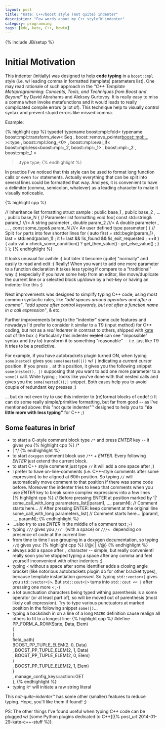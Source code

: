 ```yaml
---
layout: post
title: "Kate: C++/boost style (not quite) indenter"
description: "Few words about my C++ style^W indenter"
category: programming
tags: [kde, kate, C++, howto]
---
```

{% include JB/setup %}


Initial Motivation
==================

This indenter (initially) was designed to help **code typing** in a `boost::mpl` style
(i.e. w/ leading comma in formatted (template) parameters list). One may read rationale of such
approach in the _"C++ Template Metaprogramming: Concepts, Tools, and Techniques from Boost and Beyond"_
by David Abrahams and Aleksey Gurtovoy. It is really easy to miss a comma when invoke metafunctions and
it would leads to really complicated compile errors (a lot of). This technique help to visually control syntax
and prevent stupid errors like missed comma.

Example:

{% highlight cpp %}
typedef typename boost::mpl::fold<
    typename boost::mpl::transform_view<
        Seq
      , boost::remove_pointer<boost::mpl::_>
      >::type
  , boost::mpl::long_<0>
  , boost::mpl::eval_if<
        boost::mpl::less<boost::mpl::_2, boost::mpl::_1>
      , boost::mpl::_2
      , boost::mpl::_1
      >
  >::type type;
{% endhighlight %}

In practice I've noticed that this style can be used to format long function calls or even
`for` statements. Actually everything that can be split into several lines could be formatted that way.
And yes, it is convenient to have a delimiter (comma, semicolon, whatever) as a leading character to
make it visually noticeable.

{% highlight cpp %}

// Inheritance list formatting
struct sample
  : public base_1
  , public base_2
  , ...
  , public base_N
{
    // Parameter list formatting
    void foo(
        const std::string& param_1                      ///< A string parameter
      , double param_2                                  ///< A double parameter
      , ...
      , const some_type& param_N                        ///< An user defined type parameter
      )
    {
        // Split `for` parts into few shortter lines
        for (
            auto first = std::begin(param_1)
          , last = std::end(param_1)
          ; it != last && !is_found && !is_exit_requested
          ; ++it
          )
        {
            auto val = check_some_condition()
              ? get_then_value()
              : get_else_value()
              ;
        }
    }
};
{% endhighlight %}

It looks unusual for awhile :) but later it become (quite) "normally" and easily to read and edit :)
Really! When you want to add one more parameter to a function declaration it takes less 
typing if compare to a "traditional" way :) (especially if you have some help from an editor,
like move/duplicate the current line or a selected block up/down by a hot-key or having an indenter like this :)

Next improvements was designed to simplify typing C++ code, using most common syntactic rules, like 
_"add spaces around operators and after a comma"_, _"add space after control keywords, but not after a function name 
in a call expression"_, & etc.

Further improvements bring to the "indenter" some cute features and nowadays I'd prefer to consider it
similar to a T9 (input method) for C++ coding, but not as a _real indenter_ in contrast to others, shipped with 
[kate](http://kate-editor.org) out of the box :)
Particularly this indenter <del>exploit</del> can see "impossible" syntax and (try to) transform it to
something "reasonable" -- i.e. just like T9 it tries to be a predictive.

For example, if you have autobrackets plugin turned ON, when typing `some(nested(` gives you `some(nested(|))` w/ `|`
indicating a current cursor position. If you press `,` at this position, it gives you the following snippet
`some(nested(), |)` supposing that you want to add one more parameter to a `some()` call. While typing `;`
looks like you've done with that nested calls and gives you the `some(nested());|` snippet. Both cases help you
to avoid couple of redundant key presses ;)

... but do not even try to use this indenter to (re)format blocks of code! :)
It can do some really simple/primitive formatting, but far from good -- as I've mentioned above: this "not quite
indenter"™  designed to help you to __"do little more with less typing"__ for C++ ;)


Some features in brief
----------------------

* to start a C-style comment block type `/*` and press _ENTER_ key -- it gives you
    {% highlight cpp %}
/*
 * |
 */
{% endhighlight %}
* to start `doxygen` comment block use `/**` + _ENTER_. Every following _ENTER_ just extend the current block.
* to start C++ style comment just type `//` it will add a one space after ;)
* I prefer to have on-line-comments (i.e. C++-style comments after some expression) to be aligned at
 60th position. So typing `//` will automatically move comment to that position if there was some code before. 
 Moreover the indenter tries to keep that comments when you use _ENTER_ key to break some complex expressions 
 into a few lines   
    {% highlight cpp %}
// Before pressing ENTER at position marked by '|'
some_call_with_long parameters_list(|param1, ..., paramN);  // Comment starts here...
// After pressing ENTER: keep comment at the original line
some_call_with_long parameters_list(                        // Comment starts here...
    |param1, ..., paramN);
{% endhighlight %}
* ...also try to use _ENTER_ in the middle of a comment text ;-)
* typing `///` gives you `/// ` (with a space) or `///< ` depending on presence of code at the current line
* from time to time I use grouping in a doxygen documentation, so typing `//@` gives you:
    {% highlight cpp %}
//@{
|
//@}
{% endhighlight %}
* always add a space after `,` character -- simple, but really convenient! really soon you've stopped typing 
  a space after any comma and feel yourself inconvenient with other indenters ;)
* typing `<` without a space after some identifier adds a closing angle bracket (like notorious autobrackets 
  plugin do for other bracket types), because template instantiation guessed. So typing `std::vector<|` 
  gives you `std::vector<|>`. But `std::cout<|>` turns into `std::cout << |` after pressing one more `<` ;-)
* a lot punctuation characters being typed withing parenthesis is a some operator (or at least part of), so will be
  moved out of parenthesis (most likely call expression). Try to type various punctuators at marked position
  in the following snippet `some(|)`...
* typing a backslash in on a line of a long `MACRO` definition cause realign all others to fit to a longest line:
    {% highlight cpp %}
#define PP_FORM_A_ROW(State, Data, Elem)    \
  {                                         \
    {                                       \
        field_path(                         \
            BOOST_PP_TUPLE_ELEM(2, 0, Data) \
          , BOOST_PP_TUPLE_ELEM(2, 1, Data) \
          , BOOST_PP_TUPLE_ELEM(2, 0, Elem) \
          )                                 \
      , BOOST_PP_TUPLE_ELEM(2, 1, Elem)     \
    }                                       \
  , manage_config_keys::action::GET         \
  },
{% endhighlight %}
* typing `R"` will initiate a raw string literal

This _not-quite-indenter_™ has some other (smaller) features to reduce typing. Hope, you'll like them if found! ;)

PS: The other things I've found useful when typing C++ code can be plugged w/
[some Python plugins dedicated to C++]({% post_url 2014-01-29-kate-c++-stuff %}).
